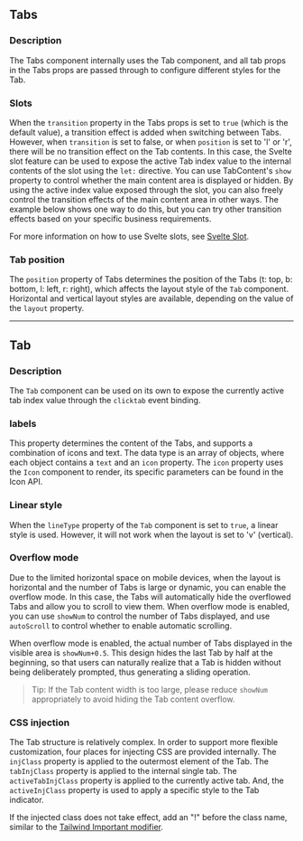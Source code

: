 ## Tabs

### Description

The Tabs component internally uses the Tab component, and all tab props in the Tabs props are passed through to configure different styles for the Tab.

### Slots

When the `transition` property in the Tabs props is set to `true` (which is the default value), a transition effect is added when switching between Tabs. However, when `transition` is set to false, or when `position` is set to 'l' or 'r', there will be no transition effect on the Tab contents. In this case, the Svelte slot feature can be used to expose the active Tab index value to the internal contents of the slot using the `let:` directive. You can use TabContent's `show` property to control whether the main content area is displayed or hidden.
By using the active index value exposed through the slot, you can also freely control the transition effects of the main content area in other ways. The example below shows one way to do this, but you can try other transition effects based on your specific business requirements.

For more information on how to use Svelte slots, see [Svelte Slot](https://svelte.dev/docs#template-syntax-slot-slot-key-value).

### Tab position

The `position` property of Tabs determines the position of the Tabs (t: top, b: bottom, l: left, r: right), which affects the layout style of the `Tab` component. Horizontal and vertical layout styles are available, depending on the value of the `layout` property.

---

## Tab

### Description

The `Tab` component can be used on its own to expose the currently active tab index value through the `clicktab` event binding.

### labels

This property determines the content of the Tabs, and supports a combination of icons and text. The data type is an array of objects, where each object contains a `text` and an `icon` property. The `icon` property uses the `Icon` component to render, its specific parameters can be found in the Icon API.

### Linear style

When the `lineType` property of the `Tab` component is set to `true`, a linear style is used. However, it will not work when the layout is set to 'v' (vertical).

### Overflow mode

Due to the limited horizontal space on mobile devices, when the layout is horizontal and the number of Tabs is large or dynamic, you can enable the overflow mode. In this case, the Tabs will automatically hide the overflowed Tabs and allow you to scroll to view them. When overflow mode is enabled, you can use `showNum` to control the number of Tabs displayed, and use `autoScroll` to control whether to enable automatic scrolling.

When overflow mode is enabled, the actual number of Tabs displayed in the visible area is `showNum+0.5`. This design hides the last Tab by half at the beginning, so that users can naturally realize that a Tab is hidden without being deliberately prompted, thus generating a sliding operation.

> Tip: If the Tab content width is too large, please reduce `showNum` appropriately to avoid hiding the Tab content overflow.

### CSS injection

The Tab structure is relatively complex. In order to support more flexible customization, four places for injecting CSS are provided internally. The `injClass` property is applied to the outermost element of the Tab. The `tabInjClass` property is applied to the internal single tab. The `activeTabInjClass` property is applied to the currently active tab. And, the `activeInjClass` property is used to apply a specific style to the Tab indicator.

If the injected class does not take effect, add an "!" before the class name, similar to the [Tailwind Important modifier](https://tailwindcss.com/docs/configuration#important-modifier).
